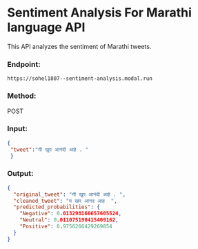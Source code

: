 # Sentiment Analysis For Marathi language API

This API analyzes the sentiment of Marathi tweets.  

### **Endpoint**:  
`https://sohel1807--sentiment-analysis.modal.run`  

### **Method**:  
POST  

### **Input**:  
```json
{
 "tweet":"मी खूप आनंदी आहे . "
 }
```  

### **Output**:  
```json
{
  "original_tweet": "मी खूप आनंदी आहे . ",
  "cleaned_tweet": "म खप आनद आह  ",
  "predicted_probabilities": {
    "Negative": 0.013298166657605524,
    "Neutral": 0.011075190415409162,
    "Positive": 0.9756266429269854
  }
}

